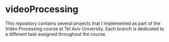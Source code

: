 # videoProcessing
This repository contains several projects that I implemented as part of the Video Processing course at Tel Aviv University. Each branch is dedicated to a different task assigned throughout the course.
